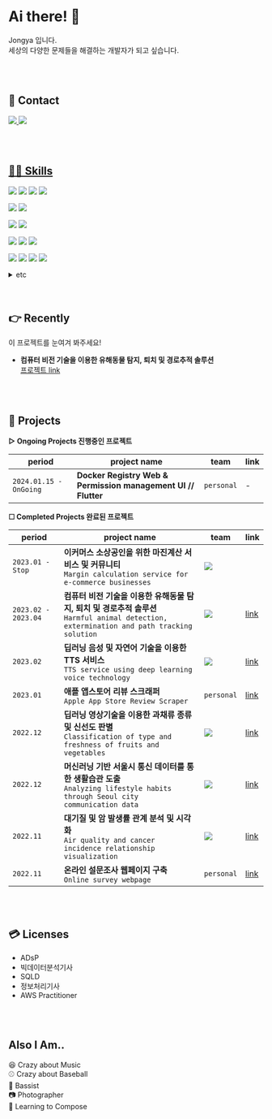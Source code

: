# Ai there! 👋
Jongya 입니다.  
세상의 다양한 문제들을 해결하는 개발자가 되고 싶습니다.
 
<br> 
<br>    
     
## 📮 Contact   
 
<a href="mailto:whdrns2013@naver.com"><img src="https://img.shields.io/badge/whdrns2013@naver.com-03C75A?style=flat-square&logo=Naver&logoColor=white&link=mailto:whdrns2013@naver.com"/>
<a href="https://whdrns2013.github.io/"><img src="https://img.shields.io/badge/Jongya's Blog-181717?style=flat-square&logo=Github&logoColor=white&link=https://whdrns2013.github.io/"/>
  
<br>  
<br>      
    
## 🧑‍💻 Skills   

<img src="https://img.shields.io/badge/Python-3776AB?style=for-the-badge&logo=Python&logoColor=white"/></a>
<img src="https://img.shields.io/badge/JAVA-007396?style=for-the-badge&logo=java&logoColor=white"></a>
<img src="https://img.shields.io/badge/MySQL-4479A1?style=for-the-badge&logo=MySQL&logoColor=white"/></a>
<img src="https://img.shields.io/badge/Dart-0175C2?style=for-the-badge&logo=Dart&logoColor=white"/></a>

<img src="https://img.shields.io/badge/Flask-000000?style=for-the-badge&logo=Flask&logoColor=white"/></a>
<img src="https://img.shields.io/badge/Spring Boot-6DB33F?style=for-the-badge&logo=Spring Boot&logoColor=white"/></a>

<img src="https://img.shields.io/badge/NGINX-009639?style=for-the-badge&logo=NGINX&logoColor=white"/></a>
<img src="https://img.shields.io/badge/MariaDB-003545?style=for-the-badge&logo=mariadb&logoColor=white"/></a>

<img src="https://img.shields.io/badge/Docker-2496ED?style=for-the-badge&logo=Docker&logoColor=white"/></a>
<img src="https://img.shields.io/badge/GIT-F05032?style=for-the-badge&logo=GIT&logoColor=white"/></a>
<img src="https://img.shields.io/badge/SVN-809CC9?style=for-the-badge&logo=subversion&logoColor=white"/></a>

<img src="https://img.shields.io/badge/Linux-FCC624?style=for-the-badge&logo=Linux&logoColor=white"/></a>
<img src="https://img.shields.io/badge/Ubuntu-E95420?style=for-the-badge&logo=Ubuntu&logoColor=white"/></a>
<img src="https://img.shields.io/badge/Rocky-10B981?style=for-the-badge&logo=Rocky Linux&logoColor=white"/></a>
<img src="https://img.shields.io/badge/CentOS-262577?style=for-the-badge&logo=CentOS&logoColor=white"/></a>


<details>
<summary>etc</summary>
 <div>
<img src="https://img.shields.io/badge/scikit-F7931E?style=for-the-badge&logo=scikit-learn&logoColor=white"/></a>


 <img src="https://img.shields.io/badge/AWS-232F3E?style=for-the-badge&logo=Amazon AWS&logoColor=white"/></a>
 <img src="https://img.shields.io/badge/EC2-FF9900?style=for-the-badge&logo=amazonec2&logoColor=white"/></a>
 <img src="https://img.shields.io/badge/RDS-527FFF?style=for-the-badge&logo=amazonrds&logoColoramazonrds=white"/></a>
 <img src="https://img.shields.io/badge/S3-569A31?style=for-the-badge&logo=amazons3&logoColor=white"/></a>
 <img src="https://img.shields.io/badge/dotenv-ECD53F?style=for-the-badge&logo=dotenv&logoColor=white"/></a>
 </div>
</details>


<br>
<br>

## 👉 Recently  

이 프로젝트를 눈여겨 봐주세요!  
* **컴퓨터 비전 기술을 이용한 유해동물 탐지, 퇴치 및 경로추적 솔루션**  
<a href="https://github.com/whdrns2013/lab/tree/main/20230210_sesac_final">프로젝트 link</a>


<br>
<br>

## 🚀 Projects  

**▷ Ongoing Projects 진행중인 프로젝트**  

|period|project name|team|link|
|---|---|---|---|
|`2024.01.15 - OnGoing`|**Docker Registry Web & Permission management UI // Flutter**|`personal`|-|

**☐ Completed Projects 완료된 프로젝트**  

|period|project name|team|link|
|---|---|---|---|
|`2023.01 - Stop`|**이커머스 소상공인을 위한 마진계산 서비스 및 커뮤니티**<br>`Margin calculation service for e-commerce businesses`|<img src="https://img.shields.io/badge/team-E2001A?style=style=flat-square&logo=&logoColor=white"/>||
|`2023.02 - 2023.04`|**컴퓨터 비전 기술을 이용한 유해동물 탐지, 퇴치 및 경로추적 솔루션**<br>`Harmful animal detection, extermination and path tracking solution`|<img src="https://img.shields.io/badge/team-E2001A?style=style=flat-square&logo=&logoColor=white"/>|<a href="https://github.com/whdrns2013/lab/tree/main/20230210_sesac_final">link</a>|
|`2023.02`|**딥러닝 음성 및 자연어 기술을 이용한 TTS 서비스**<br>`TTS service using deep learning voice technology`|<img src="https://img.shields.io/badge/team-E2001A?style=style=flat-square&logo=&logoColor=white"/>|<a href="https://github.com/whdrns2013/Workspace_SeSAC/tree/main/pythonDir/project_nlp_sound_20230202">link</a>|
|`2023.01`|**애플 앱스토어 리뷰 스크래퍼**<br>`Apple App Store Review Scraper`|`personal`|<a href="https://github.com/whdrns2013/lab/tree/main/20230129_apple_app_review_scrapper">link</a>|
|`2022.12`|**딥러닝 영상기술을 이용한 과채류 종류 및 신선도 판별**<br>`Classification of type and freshness of fruits and vegetables`|<img src="https://img.shields.io/badge/team-E2001A?style=style=flat-square&logo=&logoColor=white"/>|<a href="https://github.com/whdrns2013/Workspace_SeSAC/tree/main/pythonDir/project_vegetable_20221219">link</a>|
|`2022.12`|**머신러닝 기반 서울시 통신 데이터를 통한 생활습관 도출**<br>`Analyzing lifestyle habits through Seoul city communication data`|<img src="https://img.shields.io/badge/team-E2001A?style=style=flat-square&logo=&logoColor=white"/>|<a href="https://github.com/whdrns2013/Workspace_SeSAC/tree/main/pythonDir/project_machinelearning_20221202">link</a>|
|`2022.11`|**대기질 및 암 발생률 관계 분석 및 시각화**<br>`Air quality and cancer incidence relationship visualization`|<img src="https://img.shields.io/badge/team-E2001A?style=style=flat-square&logo=&logoColor=white"/>|<a href="https://github.com/whdrns2013/Workspace_SeSAC/tree/main/pythonDir/project_visualization_project_20221121">link</a>|
|`2022.11`|**온라인 설문조사 웹페이지 구축**<br>`Online survey webpage`|`personal`|<a href="https://github.com/whdrns2013/Workspace_SeSAC/tree/main/java/project_survey_web_20221028">link</a>|


<br>
<br>

## 💳 Licenses  

- ADsP  
- 빅데이터분석기사  
- SQLD  
- 정보처리기사  
- AWS Practitioner  

<br>
<br>

## Also I Am..  

😆 Crazy about Music  
⚾ Crazy about Baseball  
🎸 Bassist  
📷 Photographer  
🎹 Learning to Compose  


<br>
<br>

<!--#### &emsp; [![Jongya's github stats](https://github-readme-stats.vercel.app/api?username=whdrns2013)](https://github.com/anuraghazra/github-readme-stats) -->


<!--
아이콘 : https://simpleicons.org/
뱃지 : https://shields.io/
이모지 : https://www.emojiengine.com/ko/keyboard/


-->


<!--
**whdrns2013/whdrns2013** is a ✨ _special_ ✨ repository because its `README.md` (this file) appears on your GitHub profile.

Here are some ideas to get you started:

- 🔭 I’m currently working on ...
- 🌱 I’m currently learning ...
- 👯 I’m looking to collaborate on ...
- 🤔 I’m looking for help with ...
- 💬 Ask me about ...
- 📫 How to reach me: ...
- 😄 Pronouns: ...
- ⚡ Fun fact: ...
-->


